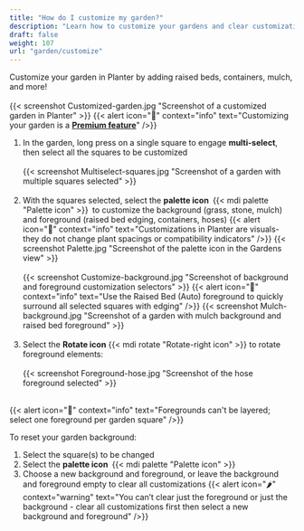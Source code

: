 ```yaml
---
title: "How do I customize my garden?"
description: "Learn how to customize your gardens and clear customizations"
draft: false
weight: 107
url: "garden/customize"
---
```


Customize your garden in Planter by adding raised beds, containers, mulch, and more!<br /><br />
{{< screenshot Customized-garden.jpg "Screenshot of a customized garden in Planter" >}}
{{< alert icon="💸" context="info" text="Customizing your garden is a [**Premium feature**](../../account/premium-subscription)" />}}

1. In the garden, long press on a single square to engage **multi-select**, then select all the squares to be customized<br /><br />
{{< screenshot Multiselect-squares.jpg "Screenshot of a garden with multiple squares selected" >}}<br /><br />
2. With the squares selected, select the **palette icon** {{< mdi palette "Palette icon" >}} to customize the background (grass, stone, mulch) and foreground (raised bed edging, containers, hoses)
{{< alert icon="🥕" context="info" text="Customizations in Planter are visuals- they do not change plant spacings or compatibility indicators" />}}
{{< screenshot Palette.jpg "Screenshot of the palette icon in the Gardens view" >}}<br /><br />
{{< screenshot Customize-background.jpg "Screenshot of background and foreground customization selectors" >}}
{{< alert icon="🥦" context="info" text="Use the Raised Bed (Auto) foreground to quickly surround all selected squares with edging" />}}
{{< screenshot Mulch-background.jpg "Screenshot of a garden with mulch background and raised bed foreground" >}}<br /><br />
3. Select the **Rotate icon** {{< mdi rotate "Rotate-right icon" >}} to rotate foreground elements:<br /><br />
{{< screenshot Foreground-hose.jpg "Screenshot of the hose foreground selected" >}}<br /><br />

{{< alert icon="🌿" context="info" text="Foregrounds can't be layered; select one foreground per garden square" />}}

To reset your garden background:

1. Select the square(s) to be changed
2. Select the **palette icon** {{< mdi palette "Palette icon" >}}
3. Choose a new background and foreground, or leave the background and foreground empty to clear all customizations
{{< alert icon="🌶️" context="warning" text="You can’t clear just the foreground or just the background - clear all customizations first then select a new background and foreground" />}}
